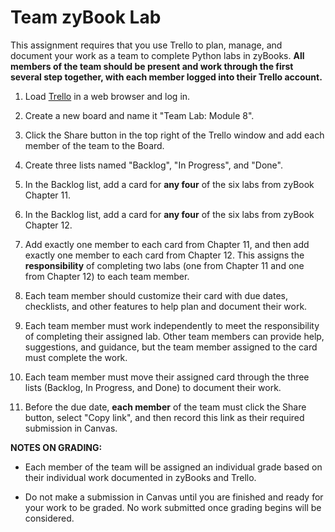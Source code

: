 # Team zyBook Lab

This assignment requires that you use Trello to plan, manage, and document your
work as a team to complete Python labs in zyBooks. **All members of the team
should be present and work through the first several step together, with each
member logged into their Trello account.**

1. Load [Trello](http://trello.com) in a web browser and log in.

1. Create a new board and name it "Team Lab: Module 8".

1. Click the Share button in the top right of the Trello window and add each
   member of the team to the Board.

1. Create three lists named "Backlog", "In Progress", and "Done".

1. In the Backlog list, add a card for **any four** of the six labs from zyBook Chapter 11.

1. In the Backlog list, add a card for **any four** of the six labs from zyBook Chapter 12.

1. Add exactly one member to each card from Chapter 11, and then add exactly
   one member to each card from Chapter 12. This assigns the **responsibility**
of completing two labs (one from Chapter 11 and one from Chapter 12) to each
team member.

1. Each team member should customize their card with due dates, checklists, and
   other features to help plan and document their work. 

1. Each team member must work independently to meet the responsibility of
   completing their assigned lab. Other team members can provide help,
   suggestions, and guidance, but the team member assigned to the card must
   complete the work.

1. Each team member must move their assigned card through the three lists
   (Backlog, In Progress, and Done) to document their work.

1. Before the due date, **each member** of the team must click the Share button,
   select "Copy link", and then record this link as their required submission in
   Canvas.
 
**NOTES ON GRADING:** 

- Each member of the team will be assigned an individual grade based on their
individual work documented in zyBooks and Trello.

- Do not make a submission in Canvas until you are finished and ready for your
work to be graded. No work submitted once grading begins will be considered.


